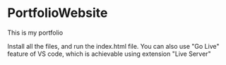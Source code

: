# PortfolioWebsite
This is my portfolio
<br>

Install all the files, and run the index.html file.
You can also use "Go Live" feature of VS code, which is achievable using extension "Live Server"